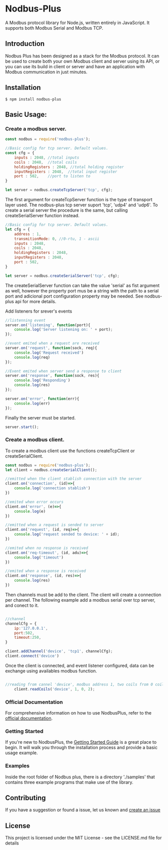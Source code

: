 # Nodbus-Plus

A Modbus protocol library for Node.js, written entirely in JavaScript. It supports both Modbus Serial and Modbus TCP.

## Introduction

Nodbus Plus has been designed as a stack for the Modbus protocol. It can be used to create both your own Modbus client and server using its API, or you can use its build in client or server and have an application with Modbus communication in just minutes.

## Installation

```console
$ npm install nodbus-plus
``` 

## Basic Usage:

### Create a modbus server.

```javascript
const nodbus = require('nodbus-plus');

//Basic config for tcp server. Default values.
const cfg = {
    inputs : 2048, //total inputs
    coils : 2048,  //total coils
    holdingRegisters : 2048, //total holding register
    inputRegisters : 2048,  //total input register
    port : 502,    //port to listen to
}

let server = nodbus.createTcpServer('tcp', cfg);
```
The first argument for createTcpServer function is the type of transport layer used. The nodbus-plus tcp server suport 'tcp', 'udp4' and 'udp6'. To create a 
serial server the procedure is the same, but calling createSerialServer function instead.

```javascript
//Basic config for tcp server. Default values.
let cfg = {
    address : 1,
    transmitionMode: 0, //0-rtu, 1 - ascii
    inputs : 2048,
    coils : 2048,
    holdingRegisters : 2048,
    inputRegisters : 2048,  
    port : 502,    
}

let server = nodbus.createSerialServer('tcp', cfg);
```
The createSerialServer function can take the value 'serial' as fist argument as well, however the property port mus be a string
with the path to a serial port and adicional port configuration property may be needed. See nodbus-plus api for more details.

Add listeners for srever's events

```javascript
//listenning event
server.on('listening', function(port){
    console.log('Server listening on: ' + port);        
});

//event emited when a request are received
server.on('request', function(sock, req){
    console.log('Request received')
    console.log(req)
});

//Event emited when server send a response to client
server.on('response', function(sock, res){
    console.log('Responding')
    console.log(res)
});

server.on('error', function(err){
    console.log(err)
});
```
Finally the server must be started.

```javascript
server.start();
```
### Create a modbus client.

To create a modbus client use the functions createTcpClient or createSerialClient.

```javascript
const nodbus = require('nodbus-plus');
let client = nodbus.createSerialClient();

//emitted when the client stablish connection with the server
client.on('connection', (id)=>{
    console.log('connection stablish')    
})

//emited when error occurs
client.on('error', (e)=>{    
    console.log(e)    
})

//emitted when a request is sended to server
client.on('request', (id, req)=>{
    console.log('request sended to device: ' + id);        
})

//emited when no response is received
client.on('req-timeout', (id, adu)=>{
    console.log('timeout')        
})

//emited when a response is received
client.on('response', (id, res)=>{
    console.log(res)        
})
```

Then channels must be add to the client. The client will create a connection per channel. The following example add a modbus serial over tcp server, and conect to it.

```javascript

//channel
channelCfg = {        
    ip:'127.0.0.1',
    port:502,
    timeout:250,
}

client.addChannel('device', 'tcp1', channelCfg);
client.connect('device')

```

Once the client is connected, and event listener configured, data can be exchange using availables modbus function.

```javascript

//reading from cannel 'device', modbus address 1, two coils from 0 coil's address
    client.readCoils('device', 1, 0, 2);

```

### Official Documentation

For comprehensive information on how to use NodbusPlus, refer to the [official documentation](https://nodbus-plus.readthedocs.io/en/latest/).

### Getting Started

If you're new to NodbusPlus, the [Getting Started Guide](https://nodbus-plus.readthedocs.io/en/latest/starting.html) is a great place to begin.
It will walk you through the installation process and provide a basic usage example.


### Examples

Inside the root folder of Nodbus plus, there is a directory './samples' that contains three example programs that make use of the library.


## Contributing

If you have a suggestion or found a issue, let us known and [create an issue](https://github.com/hsocarras/nodbus-plus/issues)


## License

This project is licensed under the MIT License - see the LICENSE.md file for details
